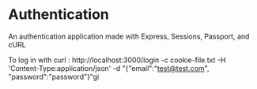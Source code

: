 # Authentication

An authentication application made with 
Express, Sessions, Passport, and cURL

To log in with curl 
: http://localhost:3000/login -c cookie-file.txt -H 'Content-Type:application/json' -d "{\"email\":\"test@test.com\", \"password\":\"password\"}"gi
